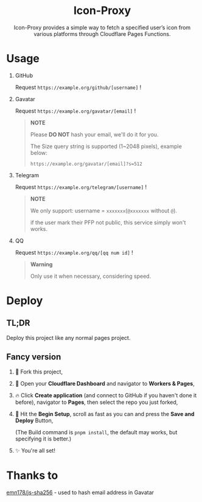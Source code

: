 
<h1 style="text-align: center">Icon-Proxy</h1>

<p style="text-align: center">Icon-Proxy provides a simple way to fetch a specified user’s icon from various platforms through Cloudflare Pages Functions.</p>

# Usage 

1. GitHub

   Request `https://example.org/github/[username]` !

2. Gavatar

   Request `https://example.org/gavatar/[email]` ! 

   > **NOTE**
   >
   > Please **DO NOT** hash your email, we'll do it for you.
   >
   > The Size query string is supported (1~2048 pixels), example below:
   >
   > `https://example.org/gavatar/[email]?s=512`
   
3. Telegram

   Request `https://example.org/telegram/[username]` !

   > **NOTE**
   >
   > We only support: username = `xxxxxxx`(`@xxxxxxx` without `@`). 
   >
   > if the user mark their PFP not public, this service simply won't works.

4. QQ

   Request `https://example.org/qq/[qq num id]` !

   > **Warning**
   >
   > Only use it when necessary, considering speed.

# Deploy

## TL;DR

Deploy this project like any normal pages project.

## Fancy version

1. 🍴 Fork this project,

2. 🏃 Open your **Cloudflare Dashboard** and navigator to **Workers & Pages**,

3. 🔥 Click **Create application** (and connect to GitHub if you haven't done it before), navigator to **Pages**, then select the repo you just forked,

4. 🚀 Hit the **Begin Setup**, scroll as fast as you can and press the **Save and Deploy** Button,

   (The Build command is `pnpm install`, the default may works, but specifying it is better.)

5. ✨ You're all set!

# Thanks to 

[emn178/js-sha256](ehttps://github.com/emn178/js-sha256) - used to hash email address in Gavatar

